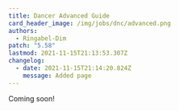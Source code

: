 ```yaml
---
title: Dancer Advanced Guide
card_header_image: /img/jobs/dnc/advanced.png
authors:
  - Ringabel-Dim
patch: "5.58"
lastmod: 2021-11-15T21:13:53.307Z
changelog:
  - date: 2021-11-15T21:14:20.824Z
    message: Added page
---
```

Coming soon!